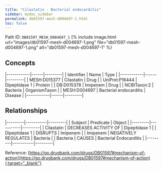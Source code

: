 ```yaml
---
title: "Cilastatin - Bacterial endocarditis"
sidebar: mydoc_sidebar
permalink: db01597-mesh-d004697-1.html
toc: false 
---
```



Path ID: `DB01597_MESH_D004697_1`
{% include image.html url="images/db01597-mesh-d004697-1.png" file="db01597-mesh-d004697-1.png" alt="db01597-mesh-d004697-1" %}

## Concepts

|------------|------|---------|
| Identifier | Name | Type    |
|------------|------|---------|
| MESH:D015377 | Cilastatin | Drug |
| UniProt:P16444 | Dipeptidase 1 | Protein |
| DB:D015378 | Imipenem | Drug |
| NCBITaxon:2 | Bacteria | OrganismTaxon |
| MESH:D004697 | Bacterial endocarditis | Disease |
|------------|------|---------|

## Relationships

|---------|-----------|---------|
| Subject | Predicate | Object  |
|---------|-----------|---------|
| Cilastatin | DECREASES ACTIVITY OF | Dipeptidase 1 |
| Dipeptidase 1 | DISRUPTS | Imipenem |
| Imipenem | NEGATIVELY REGULATES | Bacteria |
| Bacteria | CAUSES | Bacterial Endocarditis |
|---------|-----------|---------|

Reference: [https://go.drugbank.com/drugs/DB01597#mechanism-of-action](https://go.drugbank.com/drugs/DB01597#mechanism-of-action){:target="_blank"}